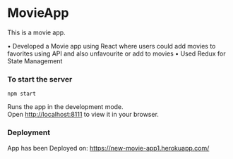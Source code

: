 # MovieApp

This is a movie app.

• Developed a Movie app using React where users could add movies to favorites using API and also unfavourite or add to movies
• Used Redux for State Management

### To start the server
`npm start`

Runs the app in the development mode.\
Open [http://localhost:8111](http://localhost:8111) to view it in your browser.

### Deployment

App has been Deployed on:  https://new-movie-app1.herokuapp.com/
